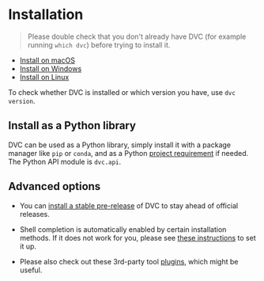 # Installation

> Please double check that you don't already have DVC (for example running
> `which dvc`) before trying to install it.

- [Install on macOS](/doc/install/macos)
- [Install on Windows](/doc/install/windows)
- [Install on Linux](/doc/install/linux)

To check whether DVC is installed or which version you have, use `dvc version`.

## Install as a Python library

DVC can be used as a Python library, simply install it with a package manager
like `pip` or `conda`, and as a Python
[project requirement](https://pip.pypa.io/en/latest/user_guide/#requirements-files)
if needed. The Python API module is `dvc.api`.

## Advanced options

- You can [install a stable pre-release](/doc/install/pre-release) of DVC to
  stay ahead of official releases.

- Shell completion is automatically enabled by certain installation methods. If
  it does not work for you, please see
  [these instructions](/doc/install/completion) to set it up.

- Please also check out these 3rd-party tool [plugins](/doc/install/plugins),
  which might be useful.
